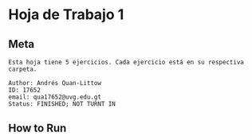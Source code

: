# Hoja de Trabajo 1

## Meta

    Esta hoja tiene 5 ejercicios. Cada ejercicio está en su respectiva carpeta.

    Author: Andrés Quan-Littow
    ID: 17652
    email: qua17652@uvg.edu.gt
    Status: FINISHED; NOT TURNT IN

## How to Run

